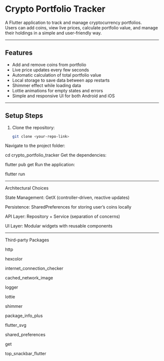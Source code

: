 # Crypto Portfolio Tracker

A Flutter application to track and manage cryptocurrency portfolios.  
Users can add coins, view live prices, calculate portfolio value, and manage their holdings in a simple and user-friendly way.

---

## Features
- Add and remove coins from portfolio  
- Live price updates every few seconds  
- Automatic calculation of total portfolio value  
- Local storage to save data between app restarts  
- Shimmer effect while loading data  
- Lottie animations for empty states and errors  
- Simple and responsive UI for both Android and iOS  

---

## Setup Steps

1. Clone the repository:
   ```bash
   git clone <your-repo-link>
Navigate to the project folder:

cd crypto_portfolio_tracker
Get the dependencies:

flutter pub get
Run the application:


flutter run

---

Architectural Choices

State Management: GetX (controller-driven, reactive updates)

Persistence: SharedPreferences for storing user’s coins locally

API Layer: Repository + Service (separation of concerns)

UI Layer: Modular widgets with reusable components

---

Third-party Packages

http

hexcolor

internet_connection_checker

cached_network_image

logger

lottie

shimmer

package_info_plus

flutter_svg

shared_preferences

get

top_snackbar_flutter
